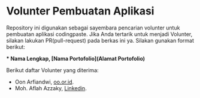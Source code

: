# Volunter Pembuatan Aplikasi

Repository ini digunakan sebagai sayembara pencarian volunter untuk pembuatan aplikasi codingpaste. Jika Anda tertarik untuk menjadi Volunter, silakan lakukan PR(pull-request) pada berkas ini ya. Silakan gunakan format berikut:


**\* Nama Lengkap, [Nama Portofolio](Alamat Portofolio)**


Berikut daftar Volunter yang diterima:

* Oon Arfiandwi, [oo.or.id](https://oo.or.id).
* Moh. Aflah Azzaky, [Linkedin](https://www.linkedin.com/in/aflah-azzaky-1806/).
